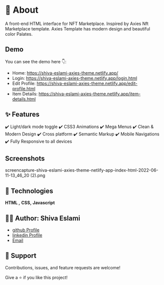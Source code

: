 
# 🎯 About

A front-end HTML interface for NFT Marketplace. 
Inspired by Axies Nft Marketplace template.
Axies Template has modern design and beautiful color Palates.
## Demo

You can see the demo here 👇:

- Home: https://shiva-eslami-axies-theme.netlify.app/
- Login: https://shiva-eslami-axies-theme.netlify.app/login.html
- Edit Profile: https://shiva-eslami-axies-theme.netlify.app/edit-profile.html
- Item Details: https://shiva-eslami-axies-theme.netlify.app/item-details.html
## ✨ Features

✔️ Light/dark mode toggle
✔️ CSS3 Animations 
✔️ Mega Menus
✔️ Clean & Modern Design
✔️ Cross platform
✔️ Semantic Markup
✔️ Mobile Navigations
✔️ Fully Responsive to all devices


## Screenshots

screencapture-shiva-eslami-axies-theme-netlify-app-index-html-2022-06-11-13_46_20 (2).png



## 🚀 Technologies

**HTML ,** **CSS,** **Javascript**


## 👩‍💻 Author: Shiva Eslami

- [github Profile](https://github.com/ShivaEslami97)
- [linkedin Profile](https://www.linkedin.com/in/shiva-esmailpoureslami/)
- [Email](shivaeslami97@gmail.com)

## 🤝 Support

Contributions, issues, and feature requests are welcome!

Give a ⭐️ if you like this project!

